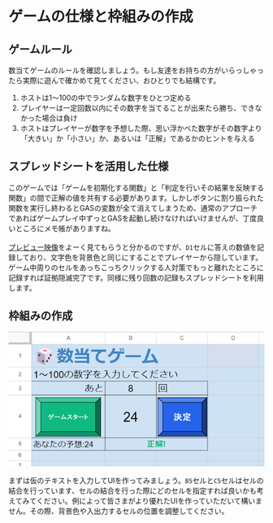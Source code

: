 # ゲームの仕様と枠組みの作成

## ゲームルール
数当てゲームのルールを確認しましょう。もし友達をお持ちの方がいらっしゃったら実際に遊んで確かめて見てください、おひとりでも結構です。

1. ホストは1～100の中でランダムな数字をひとつ定める
2. プレイヤーは一定回数以内にその数字を当てることが出来たら勝ち、できなかった場合は負け
3. ホストはプレイヤーが数字を予想した際、思い浮かべた数字がその数字より「大きい」か「小さい」か、あるいは「正解」であるかのヒントを与える

## スプレッドシートを活用した仕様
このゲームでは「ゲームを初期化する関数」と「判定を行いその結果を反映する関数」の間で正解の値を共有する必要があります。しかしボタンに割り振られた関数を実行し終わるとGASの変数が全て消えてしまうため、通常のアプローチであればゲームプレイ中ずっとGASを起動し続けなければいけませんが、丁度良いところにメモ帳がありますね。
<br><br>
[プレビュー映像](./Title.md)をよーく見てもらうと分かるのですが、`D1`セルに答えの数値を記録しており、文字色を背景色と同じにすることでプレイヤーから隠しています。ゲーム中周りのセルをあっちこっちクリックする人対策でもっと離れたところに記録すれば証拠隠滅完了です。同様に残り回数の記録もスプレッドシートを利用します。

## 枠組みの作成
![ui](images/ui.png)

まずは仮のテキストを入力してUIを作ってみましょう。`B5`セルと`C5`セルはセルの結合を行っています、セルの結合を行った際にどのセルを指定すれば良いかも考えてみてください。例によって皆さまがより優れたUIを作っていただいて構いません。その際、背景色や入出力するセルの位置を調整してください。